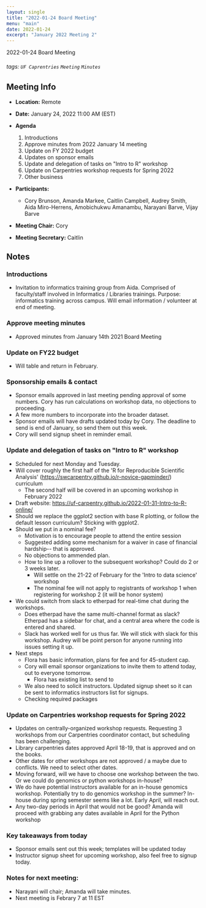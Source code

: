 ```yaml
---
layout: single
title: "2022-01-24 Board Meeting"
menu: "main"
date: 2022-01-24
excerpt: "January 2022 Meeting 2"
---
```


2022-01-24 Board Meeting

###### tags: `UF Caprentries` `Meeting` `Minutes`

## Meeting Info
- **Location:** Remote
- **Date:** January 24, 2022 11:00 AM (EST)
- **Agenda**
    1. Introductions
    2. Approve minutes from 2022 January 14 meeting
    3. Update on FY 2022 budget
    4. Updates on sponsor emails
    5. Update and delegation of tasks on "Intro to R" workshop
    6. Update on Carpentries workshop requests for Spring 2022
    7. Other business
     

- **Participants:**
    - Cory Brunson, Amanda Markee, Caitlin Campbell, Audrey Smith, Aida Miro-Herrens, Amobichukwu Amanambu, Narayani Barve, Vijay Barve

- **Meeting Chair:** Cory
- **Meeting Secretary:** Caitlin


## Notes 
<!-- Other important details discussed during the meeting can be entered here. -->


### Introductions
- Invitation to informatics training group from Aida. Comprised of faculty/staff involved in Informatics / Libraries trainings. Purpose: informatics training across campus. Will email information / volunteer at end of meeting.


### Approve meeting minutes
- Approved minutes from January 14th 2021 Board Meeting


### Update on FY22 budget
- Will table and return in February.


### Sponsorship emails & contact
- Sponsor emails approved in last meeting pending approval of some numbers. Cory has run calculations on workshop data, no objections to proceeding.
- A few more numbers to incorporate into the broader dataset.
- Sponsor emails will have drafts updated today by Cory. The deadline to send is end of January, so send them out this week.
- Cory will send signup sheet in reminder email.


### Update and delegation of tasks on "Intro to R" workshop
- Scheduled for next Monday and Tuesday.
- Will cover roughly the first half of the 'R for Reproducible Scientific Analysis' (https://swcarpentry.github.io/r-novice-gapminder/) curriculum
    - The second half will be covered in an upcoming workshop in February 2022
- Draft website: https://uf-carpentry.github.io/2022-01-31-Intro-to-R-online/
- Should we replace the ggplot2 section with base R plotting, or follow the default lesson curriculum? Sticking with ggplot2.
- Should we put in a nominal fee?
    - Motivation is to encourage people to attend the entire session
    - Suggested adding some mechanism for a waiver in case of financial hardship-- that is approved.
    - No objections to ammended plan.
    - How to line up a rollover to the subsequent workshop? Could do 2 or 3 weeks later.
        - Will settle on the 21-22 of February for the 'Intro to data science' workshop
        - The nominal fee will not apply to registrants of workshop 1 when registering for workshop 2 (it will be honor system)
- We could switch from slack to etherpad for real-time chat during the workshops.
    - Does etherpad have the same multi-channel format as slack? Etherpad has a sidebar for chat, and a central area where the code is entered and shared. 
    - Slack has worked well for us thus far. We will stick with slack for this workshop. Audrey will be point person for anyone running into issues setting it up.
- Next steps
    - Flora has basic information, plans for fee and for 45-student cap.
    - Cory will email sponsor organizations to invite them to attend today, out to everyone tomorrow.
        - Flora has existing list to send to
    - We also need to solicit instructors. Updated signup sheet so it can be sent to informatics instructors list for signups.
    - Checking required packages
    
    
### Update on Carpentries workshop requests for Spring 2022
- Updates on centrally-organized workshop requests. Requesting 3 workshops from our Carpentries coordinator contact, but scheduling has been challenging.
- Library carpentries dates approved April 18-19, that is approved and on the books.
- Other dates for other workshops are not approved / a maybe due to conflicts. We need to select other dates.
- Moving forward, will we have to choose one workshop between the two. Or we could do genomics or python workshops in-house?
- We do have potential instructors available for an in-house genomics workshop. Potentially try to do genomics workshop in the summer? In-house during spring semester seems like a lot. Early April, will reach out.
- Any two-day periods in April that would not be good? Amanda will proceed with grabbing any dates available in April for the Python workshop


### Key takeaways from today
- Sponsor emails sent out this week; templates will be updated today
- Instructor signup sheet for upcoming workshop, also feel free to signup today.


### Notes for next meeting:
- Narayani will chair; Amanda will take minutes.
- Next meeting is Febrary 7 at 11 EST
